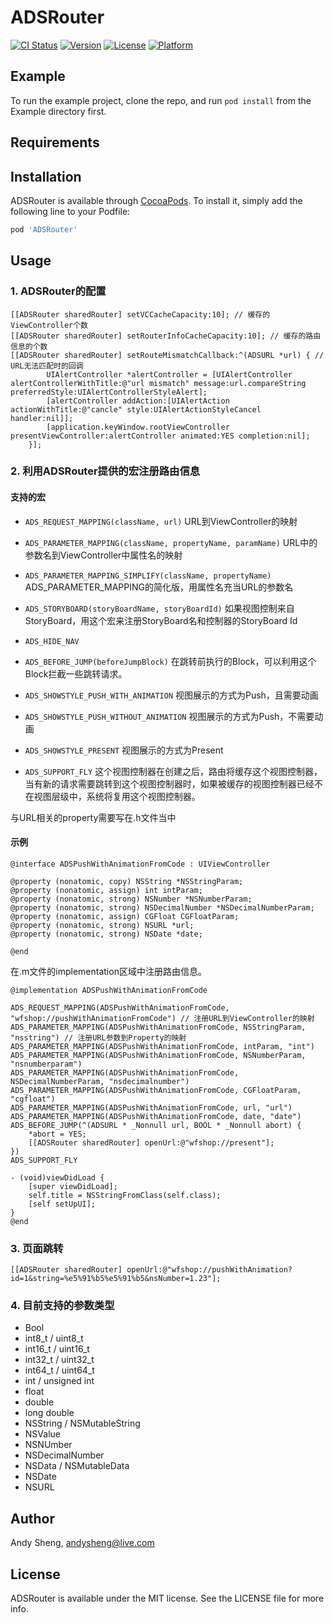 # ADSRouter

[![CI Status](http://img.shields.io/travis/andysheng@live.com/ADSRouter.svg?style=flat)](https://travis-ci.org/andysheng@live.com/ADSRouter)
[![Version](https://img.shields.io/cocoapods/v/ADSRouter.svg?style=flat)](http://cocoapods.org/pods/ADSRouter)
[![License](https://img.shields.io/cocoapods/l/ADSRouter.svg?style=flat)](http://cocoapods.org/pods/ADSRouter)
[![Platform](https://img.shields.io/cocoapods/p/ADSRouter.svg?style=flat)](http://cocoapods.org/pods/ADSRouter)

## Example

To run the example project, clone the repo, and run `pod install` from the Example directory first.

## Requirements

## Installation

ADSRouter is available through [CocoaPods](http://cocoapods.org). To install
it, simply add the following line to your Podfile:

```ruby
pod 'ADSRouter'
```

## Usage

### 1. ADSRouter的配置

```objc
[[ADSRouter sharedRouter] setVCCacheCapacity:10]; // 缓存的ViewController个数
[[ADSRouter sharedRouter] setRouterInfoCacheCapacity:10]; // 缓存的路由信息的个数
[[ADSRouter sharedRouter] setRouteMismatchCallback:^(ADSURL *url) { // URL无法匹配时的回调
        UIAlertController *alertController = [UIAlertController alertControllerWithTitle:@"url mismatch" message:url.compareString preferredStyle:UIAlertControllerStyleAlert];
        [alertController addAction:[UIAlertAction actionWithTitle:@"cancle" style:UIAlertActionStyleCancel handler:nil]];
        [application.keyWindow.rootViewController presentViewController:alertController animated:YES completion:nil];
    }];

```

### 2. 利用ADSRouter提供的宏注册路由信息

#### 支持的宏

* `ADS_REQUEST_MAPPING(className, url)`
   URL到ViewController的映射
   
* `ADS_PARAMETER_MAPPING(className, propertyName, paramName)`
   URL中的参数名到ViewController中属性名的映射
   
* `ADS_PARAMETER_MAPPING_SIMPLIFY(className, propertyName)`
   ADS_PARAMETER_MAPPING的简化版，用属性名充当URL的参数名
   
* `ADS_STORYBOARD(storyBoardName, storyBoardId)`
   如果视图控制来自StoryBoard，用这个宏来注册StoryBoard名和控制器的StoryBoard Id
   
* `ADS_HIDE_NAV`
   
* `ADS_BEFORE_JUMP(beforeJumpBlock)`
   在跳转前执行的Block，可以利用这个Block拦截一些跳转请求。
   
* `ADS_SHOWSTYLE_PUSH_WITH_ANIMATION`
   视图展示的方式为Push，且需要动画
   
* `ADS_SHOWSTYLE_PUSH_WITHOUT_ANIMATION`
   视图展示的方式为Push，不需要动画
   
* `ADS_SHOWSTYLE_PRESENT`
   视图展示的方式为Present
   
* `ADS_SUPPORT_FLY`
   这个视图控制器在创建之后，路由将缓存这个视图控制器，当有新的请求需要跳转到这个视图控制器时，如果被缓存的视图控制器已经不在视图层级中，系统将复用这个视图控制器。

与URL相关的property需要写在.h文件当中

#### 示例

```objc
@interface ADSPushWithAnimationFromCode : UIViewController

@property (nonatomic, copy) NSString *NSStringParam;
@property (nonatomic, assign) int intParam;
@property (nonatomic, strong) NSNumber *NSNumberParam;
@property (nonatomic, strong) NSDecimalNumber *NSDecimalNumberParam;
@property (nonatomic, assign) CGFloat CGFloatParam;
@property (nonatomic, strong) NSURL *url;
@property (nonatomic, strong) NSDate *date;

@end
```

在.m文件的implementation区域中注册路由信息。

```objc
@implementation ADSPushWithAnimationFromCode

ADS_REQUEST_MAPPING(ADSPushWithAnimationFromCode, "wfshop://pushWithAnimationFromCode") // 注册URL到ViewController的映射
ADS_PARAMETER_MAPPING(ADSPushWithAnimationFromCode, NSStringParam, "nsstring") // 注册URL参数到Property的映射
ADS_PARAMETER_MAPPING(ADSPushWithAnimationFromCode, intParam, "int")
ADS_PARAMETER_MAPPING(ADSPushWithAnimationFromCode, NSNumberParam, "nsnumberparam")
ADS_PARAMETER_MAPPING(ADSPushWithAnimationFromCode, NSDecimalNumberParam, "nsdecimalnumber")
ADS_PARAMETER_MAPPING(ADSPushWithAnimationFromCode, CGFloatParam, "cgfloat")
ADS_PARAMETER_MAPPING(ADSPushWithAnimationFromCode, url, "url")
ADS_PARAMETER_MAPPING(ADSPushWithAnimationFromCode, date, "date")
ADS_BEFORE_JUMP(^(ADSURL * _Nonnull url, BOOL * _Nonnull abort) {
    *abort = YES;
    [[ADSRouter sharedRouter] openUrl:@"wfshop://present"];
})
ADS_SUPPORT_FLY

- (void)viewDidLoad {
    [super viewDidLoad];
    self.title = NSStringFromClass(self.class);
    [self setUpUI];
}
@end
```

### 3. 页面跳转

```objc
[[ADSRouter sharedRouter] openUrl:@"wfshop://pushWithAnimation?id=1&string=%e5%91%b5%e5%91%b5&nsNumber=1.23"];
```

### 4. 目前支持的参数类型

* Bool
* int8_t / uint8_t
* int16_t / uint16_t
* int32_t / uint32_t
* int64_t / uint64_t
* int / unsigned int
* float
* double
* long double
* NSString / NSMutableString
* NSValue
* NSNUmber
* NSDecimalNumber
* NSData / NSMutableData
* NSDate
* NSURL


## Author

Andy Sheng, andysheng@live.com

## License

ADSRouter is available under the MIT license. See the LICENSE file for more info.



